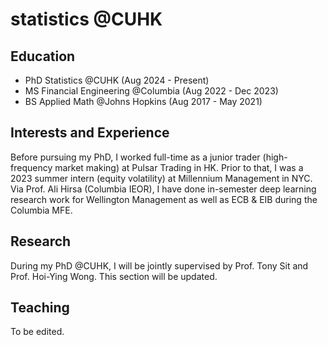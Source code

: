 # statistics @CUHK

## Education 
- PhD Statistics @CUHK (Aug 2024 - Present)
- MS Financial Engineering @Columbia (Aug 2022 - Dec 2023)
- BS Applied Math @Johns Hopkins (Aug 2017 - May 2021)

## Interests and Experience
Before pursuing my PhD, I worked full-time as a junior trader (high-frequency market making) at Pulsar Trading in HK. Prior to that, I was a 2023 summer intern (equity volatility) at Millennium Management in NYC. Via Prof. Ali Hirsa (Columbia IEOR), I have done in-semester deep learning research work for Wellington Management as well as ECB & EIB during the Columbia MFE. 

## Research 
During my PhD @CUHK, I will be jointly supervised by Prof. Tony Sit and Prof. Hoi-Ying Wong. This section will be updated. 

## Teaching
To be edited. 



